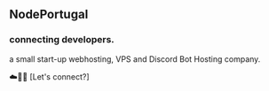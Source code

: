 ## NodePortugal
### connecting developers.

a small start-up webhosting, VPS and Discord Bot Hosting company.

☁️🧑‍💻 [Let's connect?]
